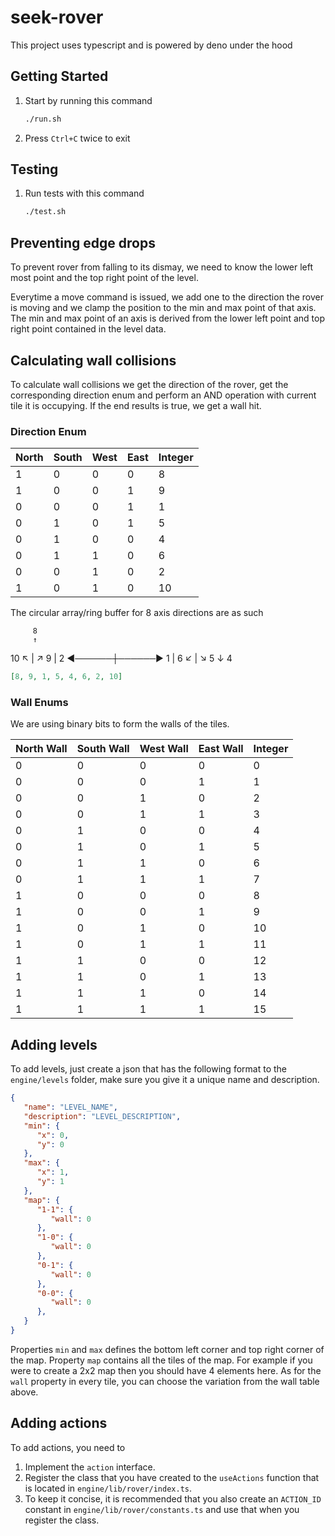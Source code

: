 # seek-rover

This project uses typescript and is powered by deno under the hood

## Getting Started

1. Start by running this command
   ```bash
   ./run.sh
   ```

1. Press `Ctrl+C` twice to exit

## Testing

1. Run tests with this command
   ```bash
   ./test.sh
   ```

## Preventing edge drops

To prevent rover from falling to its dismay, we need to know the lower left most point and the top right point of the level.

Everytime a move command is issued, we add one to the direction the rover is moving and we clamp the position to the min and max point of that axis.
The min and max point of an axis is derived from the lower left point and top right point contained in the level data.

## Calculating wall collisions

To calculate wall collisions we get the direction of the rover, get the corresponding direction enum and perform an AND operation with current tile it is occupying.
If the end results is true, we get a wall hit.

### Direction Enum

| North | South | West | East | Integer |
|-------|-------|------|------|---------|
| 1     | 0     | 0    | 0    | 8       |
| 1     | 0     | 0    | 1    | 9       |
| 0     | 0     | 0    | 1    | 1       |
| 0     | 1     | 0    | 1    | 5       |
| 0     | 1     | 0    | 0    | 4       |
| 0     | 1     | 1    | 0    | 6       |
| 0     | 0     | 1    | 0    | 2       |
| 1     | 0     | 1    | 0    | 10      |

The circular array/ring buffer for 8 axis directions are as such

         8
         ↑
  10 ↖   |   ↗ 9
         |
2 ◄──────┼──────► 1
         |
   6 ↙   |   ↘ 5
         ↓
         4

```json
[8, 9, 1, 5, 4, 6, 2, 10]
```

### Wall Enums

We are using binary bits to form the walls of the tiles.

| North Wall | South Wall | West Wall | East Wall | Integer |
|------------|------------|-----------|-----------|---------|
| 0          | 0          | 0         | 0         | 0       |
| 0          | 0          | 0         | 1         | 1       |
| 0          | 0          | 1         | 0         | 2       |
| 0          | 0          | 1         | 1         | 3       |
| 0          | 1          | 0         | 0         | 4       |
| 0          | 1          | 0         | 1         | 5       |
| 0          | 1          | 1         | 0         | 6       |
| 0          | 1          | 1         | 1         | 7       |
| 1          | 0          | 0         | 0         | 8       |
| 1          | 0          | 0         | 1         | 9       |
| 1          | 0          | 1         | 0         | 10      |
| 1          | 0          | 1         | 1         | 11      |
| 1          | 1          | 0         | 0         | 12      |
| 1          | 1          | 0         | 1         | 13      |
| 1          | 1          | 1         | 0         | 14      |
| 1          | 1          | 1         | 1         | 15      |

## Adding levels

To add levels, just create a json that has the following format to the `engine/levels` folder, make sure you give it a unique name and description.
```json
{
   "name": "LEVEL_NAME",
   "description": "LEVEL_DESCRIPTION",
   "min": {
      "x": 0,
      "y": 0
   },
   "max": {
      "x": 1,
      "y": 1
   },
   "map": {
      "1-1": {
         "wall": 0
      },
      "1-0": {
         "wall": 0
      },
      "0-1": {
         "wall": 0
      },
      "0-0": {
         "wall": 0
      },
   }
}
```
Properties `min` and `max` defines the bottom left corner and top right corner of the map.
Property `map` contains all the tiles of the map. For example if you were to create a 2x2 map then you should have 4 elements here.
As for the `wall` property in every tile, you can choose the variation from the wall table above.

## Adding actions

To add actions, you need to 
1. Implement the `action` interface.
2. Register the class that you have created to the `useActions` function that is located in `engine/lib/rover/index.ts`.
3. To keep it concise, it is recommended that you also create an `ACTION_ID` constant in `engine/lib/rover/constants.ts` and use that when you register the class.